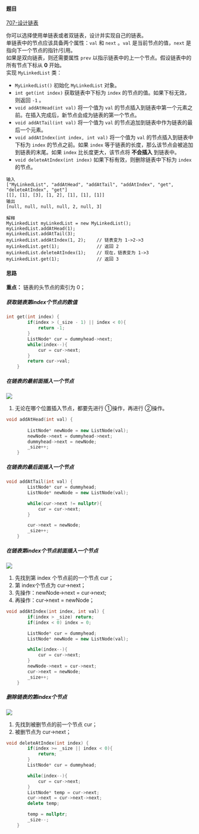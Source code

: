 <h4 id="wQt59">题目</h4>

[707-设计链表](https://leetcode.cn/problems/design-linked-list/)

你可以选择使用单链表或者双链表，设计并实现自己的链表。  
单链表中的节点应该具备两个属性：`val` 和 `next` 。`val` 是当前节点的值，`next` 是指向下一个节点的指针/引用。  
如果是双向链表，则还需要属性 `prev` 以指示链表中的上一个节点。假设链表中的所有节点下标从 **0** 开始。  
实现 `MyLinkedList` 类：

+ `MyLinkedList()` 初始化 `MyLinkedList` 对象。
+ `int get(int index)` 获取链表中下标为 `index` 的节点的值。如果下标无效，则返回 `-1` 。
+ `void addAtHead(int val)` 将一个值为 `val` 的节点插入到链表中第一个元素之前。在插入完成后，新节点会成为链表的第一个节点。
+ `void addAtTail(int val)` 将一个值为 `val` 的节点追加到链表中作为链表的最后一个元素。
+ `void addAtIndex(int index, int val)` 将一个值为 `val` 的节点插入到链表中下标为 `index` 的节点之前。如果 `index` 等于链表的长度，那么该节点会被追加到链表的末尾。如果 `index` 比长度更大，该节点将 **不会插入** 到链表中。
+ `void deleteAtIndex(int index)` 如果下标有效，则删除链表中下标为 `index` 的节点。

```plain
输入
["MyLinkedList", "addAtHead", "addAtTail", "addAtIndex", "get", "deleteAtIndex", "get"]
[[], [1], [3], [1, 2], [1], [1], [1]]
输出
[null, null, null, null, 2, null, 3]

解释
MyLinkedList myLinkedList = new MyLinkedList();
myLinkedList.addAtHead(1);
myLinkedList.addAtTail(3);
myLinkedList.addAtIndex(1, 2);    // 链表变为 1->2->3
myLinkedList.get(1);              // 返回 2
myLinkedList.deleteAtIndex(1);    // 现在，链表变为 1->3
myLinkedList.get(1);              // 返回 3
```



<h4 id="F7Ssw">思路</h4>

**重点：** 链表的头节点的索引为 0；

<h5 id="X8ivW">获取链表第index个节点的数值</h5>

```cpp
int get(int index) {
        if(index > (_size - 1) || index < 0){
            return -1;
        }
        ListNode* cur = dummyhead->next;
        while(index--){
            cur = cur->next;
        }
        return cur->val;
    }
```

<h5 id="dvcaE">在链表的最前面插入一个节点</h5>

![](http://cdn.notes.kamacoder.com/8b68d664-ad98-4799-a97b-19294742f6e1.png)

1. 无论在哪个位置插入节点，都要先进行 ①操作，再进行 ②操作。

```cpp
void addAtHead(int val) {
        
        ListNode* newNode = new ListNode(val);
        newNode->next = dummyhead->next;
        dummyhead->next = newNode;
        _size++;
    }
```

<h5 id="zTvRc">在链表的最后面插入一个节点</h5>

```cpp
void addAtTail(int val) {
        ListNode* cur = dummyhead;
        ListNode* newNode = new ListNode(val);

        while(cur->next != nullptr){
            cur = cur->next;
        }

        cur->next = newNode;
        _size++;
    }
```

<h5 id="h9Ek9">在链表第index个节点前面插入一个节点</h5>

![](http://cdn.notes.kamacoder.com/feca90b2-a5ce-4b0a-b570-c50c9161e833.png)

1. 先找到第 index 个节点前的一个节点 cur；
2. 第 index个节点为 cur->next；
3. 先操作：newNode->next = cur->next;
4. 再操作：cur->next = newNode；

```cpp
void addAtIndex(int index, int val) {
        if(index > _size) return;
        if(index < 0) index = 0;

        ListNode* cur = dummyhead;
        ListNode* newNode = new ListNode(val);

        while(index--){
            cur = cur->next;
        }
        newNode->next = cur->next;
        cur->next = newNode;
        _size++;
    }
```

<h5 id="ROm0e">删除链表的第index个节点</h5>

![](http://cdn.notes.kamacoder.com/5546a7ae-aa2b-42f3-ae37-842de7c2b0ea.png)

1. 先找到被删节点的前一个节点 cur；
2. 被删节点为 cur->next；

```cpp
void deleteAtIndex(int index) {
        if(index >= _size || index < 0){
            return;
        }
        ListNode* cur = dummyhead;

        while(index--){
            cur = cur->next;
        }
        ListNode* temp = cur->next;
        cur->next = cur->next->next;
        delete temp;

        temp = nullptr;
        _size--;
    }
```

